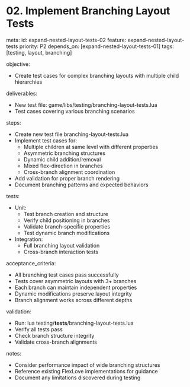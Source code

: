 # 02. Implement Branching Layout Tests

meta:
  id: expand-nested-layout-tests-02
  feature: expand-nested-layout-tests
  priority: P2
  depends_on: [expand-nested-layout-tests-01]
  tags: [testing, layout, branching]

objective:
- Create test cases for complex branching layouts with multiple child hierarchies

deliverables:
- New test file: game/libs/testing/branching-layout-tests.lua
- Test cases covering various branching scenarios

steps:
- Create new test file branching-layout-tests.lua
- Implement test cases for:
  - Multiple children at same level with different properties
  - Asymmetric branching structures
  - Dynamic child addition/removal
  - Mixed flex-direction in branches
  - Cross-branch alignment coordination
- Add validation for proper branch rendering
- Document branching patterns and expected behaviors

tests:
- Unit:
  - Test branch creation and structure
  - Verify child positioning in branches
  - Validate branch-specific properties
  - Test dynamic branch modifications
- Integration:
  - Full branching layout validation
  - Cross-branch interaction tests

acceptance_criteria:
- All branching test cases pass successfully
- Tests cover asymmetric layouts with 3+ branches
- Each branch can maintain independent properties
- Dynamic modifications preserve layout integrity
- Branch alignment works across different depths

validation:
- Run: lua testing/__tests__/branching-layout-tests.lua
- Verify all tests pass
- Check branch structure integrity
- Validate cross-branch alignments

notes:
- Consider performance impact of wide branching structures
- Reference existing FlexLove implementations for guidance
- Document any limitations discovered during testing